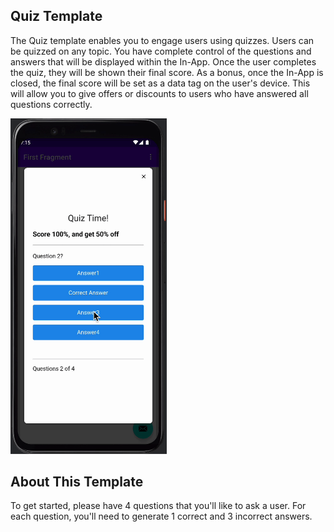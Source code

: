 ## Quiz Template

The Quiz template enables you to engage users using quizzes. Users can be quizzed on any topic. You have complete control of the questions and answers that will be displayed within the In-App. Once the user completes the quiz, they will be shown their final score. As a bonus, once the In-App is closed, the final score will be set as a data tag on the user's device. This will allow you to give offers or discounts to users who have answered all questions correctly.

<img alt="Quiz GIF" src="./quiz_assets/quiz.gif" width="250px" />


## About This Template
To get started, please have 4 questions that you'll like to ask a user. For each question, you'll need to generate 1 correct and 3 incorrect answers.  
